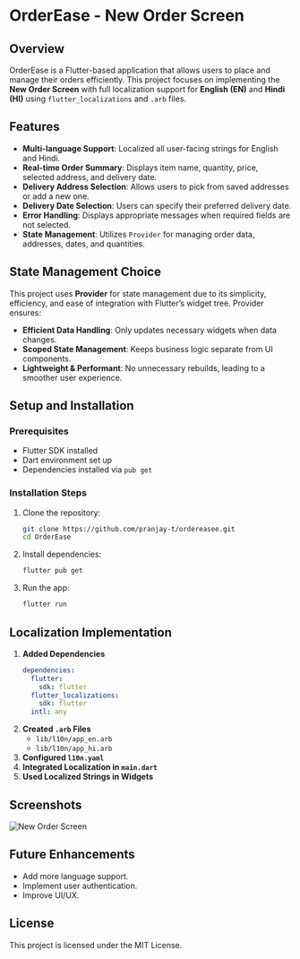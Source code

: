# OrderEase - New Order Screen

## Overview
OrderEase is a Flutter-based application that allows users to place and manage their orders efficiently. This project focuses on implementing the **New Order Screen** with full localization support for **English (EN)** and **Hindi (HI)** using `flutter_localizations` and `.arb` files.

## Features
- **Multi-language Support**: Localized all user-facing strings for English and Hindi.
- **Real-time Order Summary**: Displays item name, quantity, price, selected address, and delivery date.
- **Delivery Address Selection**: Allows users to pick from saved addresses or add a new one.
- **Delivery Date Selection**: Users can specify their preferred delivery date.
- **Error Handling**: Displays appropriate messages when required fields are not selected.
- **State Management**: Utilizes `Provider` for managing order data, addresses, dates, and quantities.

## State Management Choice
This project uses **Provider** for state management due to its simplicity, efficiency, and ease of integration with Flutter’s widget tree. Provider ensures:
- **Efficient Data Handling**: Only updates necessary widgets when data changes.
- **Scoped State Management**: Keeps business logic separate from UI components.
- **Lightweight & Performant**: No unnecessary rebuilds, leading to a smoother user experience.

## Setup and Installation
### Prerequisites
- Flutter SDK installed
- Dart environment set up
- Dependencies installed via `pub get`

### Installation Steps
1. Clone the repository:
   ```sh
   git clone https://github.com/pranjay-t/ordereasee.git
   cd OrderEase
   ```
2. Install dependencies:
   ```sh
   flutter pub get
   ```
3. Run the app:
   ```sh
   flutter run
   ```

## Localization Implementation
1. **Added Dependencies**
   ```yaml
   dependencies:
     flutter:
       sdk: flutter
     flutter_localizations:
       sdk: flutter
     intl: any
   ```
2. **Created `.arb` Files**
   - `lib/l10n/app_en.arb`
   - `lib/l10n/app_hi.arb`
3. **Configured `l10n.yaml`**
4. **Integrated Localization in `main.dart`**
5. **Used Localized Strings in Widgets**

## Screenshots
![New Order Screen](assets/screenshots/)

## Future Enhancements
- Add more language support.
- Implement user authentication.
- Improve UI/UX.

## License
This project is licensed under the MIT License.

